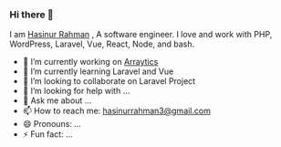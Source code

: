 ### Hi there 👋

I am [Hasinur Rahman](https://linkedin.com/in/hasinur1997) , A software engineer. I love and work with PHP, WordPress, Laravel, Vue, React, Node, and bash.

- 🔭 I’m currently working on [Arraytics](https://arraytics.com)
- 🌱 I’m currently learning Laravel and Vue
- 👯 I’m looking to collaborate on Laravel Project
- 🤔 I’m looking for help with ...
- 💬 Ask me about ...
- 📫 How to reach me: [hasinurrahman3@gmail.com](hasinurrahman3@gmail.com)
- 😄 Pronouns: ...
- ⚡ Fun fact: ...
